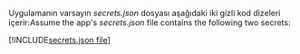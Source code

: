 <span data-ttu-id="7756b-101">Uygulamanın varsayın *secrets.json* dosyası aşağıdaki iki gizli kod dizeleri içerir:</span><span class="sxs-lookup"><span data-stu-id="7756b-101">Assume the app's *secrets.json* file contains the following two secrets:</span></span>

[!INCLUDE[secrets.json file](secrets-json-file.md)]